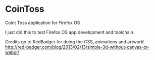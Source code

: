 CoinToss
========

Coint Toss application for Firefox OS

I just did this to test Firefox OS app development and toolchain.

Credits go to RedBadger for doing the CSS, animations and artwork!
http://red-badger.com/blog/2013/02/13/simple-3d-without-canvas-or-webgl/


